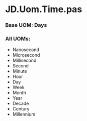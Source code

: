 # JD.Uom.Time.pas

### Base UOM: Days

### All UOMs:
- Nanosecond
- Microsecond
- Millisecond
- Second
- Minute
- Hour
- Day
- Week
- Month
- Year
- Decade
- Century
- Millennium
